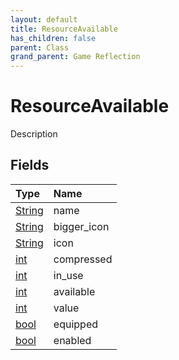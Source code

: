 ```yaml
---
layout: default
title: ResourceAvailable
has_children: false
parent: Class
grand_parent: Game Reflection
---
```

# ResourceAvailable
Description 

## Fields

| Type | Name |
|:----------|:--------------|
| [String](/riftbreaker-wiki/docs/game-reflection/components/string/) | name |
| [String](/riftbreaker-wiki/docs/game-reflection/components/string/) | bigger_icon |
| [String](/riftbreaker-wiki/docs/game-reflection/components/string/) | icon |
| [int](/riftbreaker-wiki/docs/game-reflection/enums/int/) | compressed |
| [int](/riftbreaker-wiki/docs/game-reflection/enums/int/) | in_use |
| [int](/riftbreaker-wiki/docs/game-reflection/enums/int/) | available |
| [int](/riftbreaker-wiki/docs/game-reflection/enums/int/) | value |
| [bool](/riftbreaker-wiki/docs/game-reflection/components/bool/) | equipped |
| [bool](/riftbreaker-wiki/docs/game-reflection/components/bool/) | enabled |

